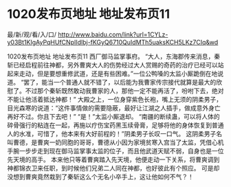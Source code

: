 # 1020发布页地址 地址发布页11

最/新/观/看/入/口/ http://www.baidu.com/link?url=1CYLz-y03Bt1KIgAyPqHUfCNpIIdlbj-fKGyQ6710QuIdMTh5uaksKCH5LKz7CIq&wd

1020发布页地址 地址发布页11
  西厂御马监掌事府。
    “大人，东海郡传来消息，秦斩已经启程前往神都，另外曹爽大人的伤势经过大人赏赐的奇药的治疗已经可以站起来走动，但是要想重修武道，还是有些困难。”一位公鸭嗓的太监小厮跪倒在地说道。
    “罢了，能当一个普通人就不错了，以后能为我曹家传宗接代就算是最大的欣慰了。不过那个秦斩既然敢动我曹家的人，那他一定不能再活了，吩咐下去，绝对不能让他活着抵达神都！”
    大殿之上，一位身穿紫色长袍，嘴上无须的阴柔男子，目光森寒的说道：“这件事情做的需要隐蔽，最好让江湖之人插手，做成意外身亡再好不过。你且下去吧！”
    “是！”太监小厮退却。
    “南疆的断续蛊，可以将人体的碎骨强行的粘连在一起，再施以疗伤宝药黑玉续骨膏，足够将他的身体恢复到普通人的水准，可惜了，他本来有大好前程的！”阴柔男子长叹一口气。
    这阴柔男子名叫曹德，是曹爽一奶同胞的哥哥，曹德从小因为家境贫寒入宫当了太监，凭借心机手腕一步步走到现在御马监掌事太监的位子，而且他武道天赋不弱，自身也是一位先天境的高手。
    本来他只等着曹爽踏入先天境，他便走动一下关系，将曹爽调到神都锦衣卫来任职，到时候他们兄弟二人同在神都，也好彼此有个照应。
    可是却没想到曹爽竟然栽到了秦斩这么个无名小卒手上，这让他如何不气？！
